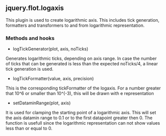 ## jquery.flot.logaxis
This plugin is used to create logarithmic axis. This includes tick generation,
formatters and transformers to and from logarithmic representation.

### Methods and hooks


- logTickGenerator(plot, axis, noTicks)

Generates logarithmic ticks, depending on axis range.
In case the number of ticks that can be generated is less than the expected noTicks/4,
a linear tick generation is used.


- logTickFormatter(value, axis, precision)

This is the corresponding tickFormatter of the logaxis.
For a number greater that 10^6 or smaller than 10^(-3), this will be drawn
with e representation


- setDataminRange(plot, axis)

It is used for clamping the starting point of a logarithmic axis.
This will set the axis datamin range to 0.1 or to the first datapoint greater then 0.
The function is usefull since the logarithmic representation can not show
values less than or equal to 0.
